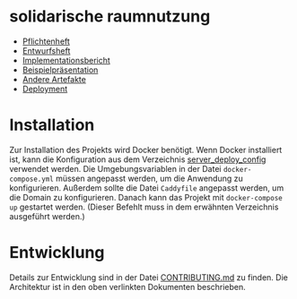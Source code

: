 # solidarische raumnutzung
- [Pflichtenheft](https://solidarische-raumnutzung.github.io/SOLI/pflichtenheft.pdf)
- [Entwurfsheft](https://solidarische-raumnutzung.github.io/SOLI/entwurfsheft.pdf)
- [Implementationsbericht](https://solidarische-raumnutzung.github.io/SOLI/implementationsbericht.pdf)
- [Beispielpräsentation](https://solidarische-raumnutzung.github.io/SOLI/presentation.pdf)
- [Andere Artefakte](https://solidarische-raumnutzung.github.io/solidarische-raumnutzung/)
- [Deployment](https://cc415dc2-136a-4cfd-adc9-45a126ee849e.ka.bw-cloud-instance.org/)

# Installation
Zur Installation des Projekts wird Docker benötigt.
Wenn Docker installiert ist, kann die Konfiguration aus dem Verzeichnis [server_deploy_config](./server_deploy_config) verwendet werden.
Die Umgebungsvariablen in der Datei `docker-compose.yml` müssen angepasst werden, um die Anwendung zu konfigurieren.
Außerdem sollte die Datei `Caddyfile` angepasst werden, um die Domain zu konfigurieren.
Danach kann das Projekt mit `docker-compose up` gestartet werden.
(Dieser Befehlt muss in dem erwähnten Verzeichnis ausgeführt werden.)

# Entwicklung
Details zur Entwicklung sind in der Datei [CONTRIBUTING.md](./CONTRIBUTING.md) zu finden.
Die Architektur ist in den oben verlinkten Dokumenten beschrieben.
